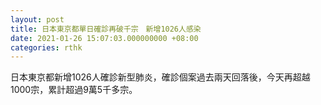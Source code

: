 ```yaml
---
layout: post
title: 日本東京都單日確診再破千宗　新增1026人感染
date: 2021-01-26 15:07:03.000000000 +08:00
categories: rthk
---
```


日本東京都新增1026人確診新型肺炎，確診個案過去兩天回落後，今天再超越1000宗，累計超過9萬5千多宗。
